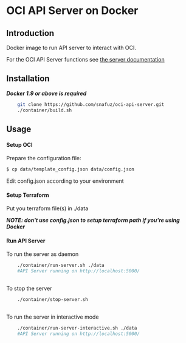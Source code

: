 # OCI API Server on Docker
## Introduction

Docker image to run API server to interact with OCI.

For the OCI API Server functions see [the server documentation](../readme.md)

## Installation

___Docker 1.9 or above is required___

```bash
    git clone https://github.com/snafuz/oci-api-server.git
    ./container/build.sh
```    
## Usage


#### Setup  OCI
Prepare the configuration file:

```bash
$ cp data/template_config.json data/config.json
```

Edit config.json according to your environment

#### Setup Terraform

Put you terraform file(s) in ./data

***NOTE: don't use config.json to setup terraform path if you're using Docker***

#### Run API Server
To run the server as daemon
```bash
    ./container/run-server.sh ./data
    #API Server running on http://localhost:5000/
    
```
To stop the server
```bash
    ./container/stop-server.sh
    
```

To run the server in interactive mode 

```bash
    ./container/run-server-interactive.sh ./data
    #API Server running on http://localhost:5000/
    
```
